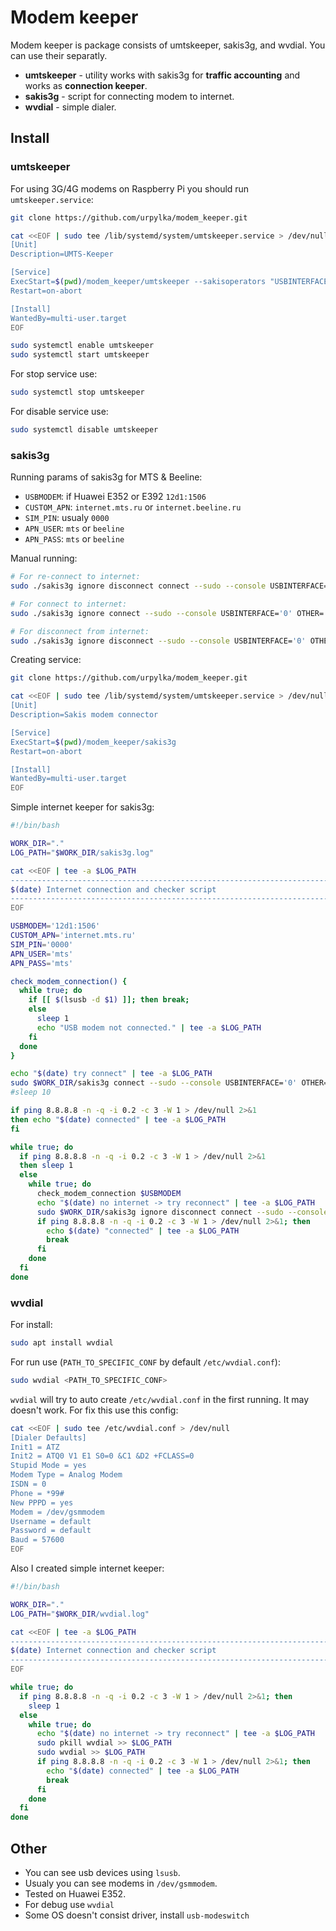 # Modem keeper

Modem keeper is package consists of umtskeeper, sakis3g, and wvdial. You can use their separatly.

* **umtskeeper** - utility works with sakis3g for **traffic accounting** and works as **connection keeper**.
* **sakis3g** - script for connecting modem to internet.
* **wvdial** - simple dialer.

## Install

### umtskeeper

For using 3G/4G modems on Raspberry Pi you should run `umtskeeper.service`:

```bash
git clone https://github.com/urpylka/modem_keeper.git

cat <<EOF | sudo tee /lib/systemd/system/umtskeeper.service > /dev/null
[Unit]
Description=UMTS-Keeper

[Service]
ExecStart=$(pwd)/modem_keeper/umtskeeper --sakisoperators "USBINTERFACE='0' OTHER='USBMODEM' USBMODEM='12d1:1506' APN='CUSTOM_APN' CUSTOM_APN='internet.beeline.ru' SIM_PIN='0000' APN_USER='beeline' APN_PASS='beeline'" --sakisswitches "--sudo --console" --devicename 'Huawei' --log --nat 'no'
Restart=on-abort

[Install]
WantedBy=multi-user.target
EOF

sudo systemctl enable umtskeeper
sudo systemctl start umtskeeper
```

For stop service use:

```bash
sudo systemctl stop umtskeeper
```

For disable service use:

```bash
sudo systemctl disable umtskeeper
```

### sakis3g

Running params of sakis3g for MTS & Beeline:

* `USBMODEM`: if Huawei E352 or E392 `12d1:1506`
* `CUSTOM_APN`: `internet.mts.ru` or `internet.beeline.ru`
* `SIM_PIN`: usualy `0000`
* `APN_USER`: `mts` or `beeline`
* `APN_PASS`: `mts` or `beeline`

Manual running:

```bash
# For re-connect to internet:
sudo ./sakis3g ignore disconnect connect --sudo --console USBINTERFACE='0' OTHER='USBMODEM' USBMODEM='12d1:1506' APN='CUSTOM_APN' CUSTOM_APN='internet.beeline.ru' SIM_PIN='0000' APN_USER='beeline' APN_PASS='beeline'

# For connect to internet:
sudo ./sakis3g ignore connect --sudo --console USBINTERFACE='0' OTHER='USBMODEM' USBMODEM='12d1:1506' APN='CUSTOM_APN' CUSTOM_APN='internet.beeline.ru' SIM_PIN='0000' APN_USER='beeline' APN_PASS='beeline'

# For disconnect from internet:
sudo ./sakis3g ignore disconnect --sudo --console USBINTERFACE='0' OTHER='USBMODEM' USBMODEM='12d1:1506' APN='CUSTOM_APN' CUSTOM_APN='internet.beeline.ru' SIM_PIN='0000' APN_USER='beeline' APN_PASS='beeline'
```

Creating service:

```bash
git clone https://github.com/urpylka/modem_keeper.git

cat <<EOF | sudo tee /lib/systemd/system/umtskeeper.service > /dev/null
[Unit]
Description=Sakis modem connector

[Service]
ExecStart=$(pwd)/modem_keeper/sakis3g
Restart=on-abort

[Install]
WantedBy=multi-user.target
EOF
```

Simple internet keeper for sakis3g:

```bash
#!/bin/bash

WORK_DIR="."
LOG_PATH="$WORK_DIR/sakis3g.log"

cat <<EOF | tee -a $LOG_PATH
--------------------------------------------------------------------------------------------
$(date) Internet connection and checker script
--------------------------------------------------------------------------------------------
EOF

USBMODEM='12d1:1506'
CUSTOM_APN='internet.mts.ru'
SIM_PIN='0000'
APN_USER='mts'
APN_PASS='mts'

check_modem_connection() {
  while true; do
    if [[ $(lsusb -d $1) ]]; then break;
    else
      sleep 1
      echo "USB modem not connected." | tee -a $LOG_PATH
    fi
  done
}

echo "$(date) try connect" | tee -a $LOG_PATH
sudo $WORK_DIR/sakis3g connect --sudo --console USBINTERFACE='0' OTHER='USBMODEM' USBMODEM=$USBMODEM APN='CUSTOM_APN' CUSTOM_APN=$CUSTOM_APN SIM_PIN=$SIM_PIN APN_USER=$APN_USER APN_PASS=$APN_PASS >> $LOG_PATH# 2>&1
#sleep 10

if ping 8.8.8.8 -n -q -i 0.2 -c 3 -W 1 > /dev/null 2>&1
then echo "$(date) connected" | tee -a $LOG_PATH
fi

while true; do
  if ping 8.8.8.8 -n -q -i 0.2 -c 3 -W 1 > /dev/null 2>&1
  then sleep 1
  else
    while true; do
      check_modem_connection $USBMODEM
      echo "$(date) no internet -> try reconnect" | tee -a $LOG_PATH
      sudo $WORK_DIR/sakis3g ignore disconnect connect --sudo --console USBINTERFACE='0' OTHER='USBMODEM' USBMODEM=$USBMODEM APN='CUSTOM_APN' CUSTOM_APN=$CUSTOM_APN SIM_PIN=$SIM_PIN APN_USER=$APN_USER APN_PASS=$APN_PASS >> $LOG_PATH
      if ping 8.8.8.8 -n -q -i 0.2 -c 3 -W 1 > /dev/null 2>&1; then
        echo $(date) "connected" | tee -a $LOG_PATH
        break
      fi
    done
  fi
done
```

### wvdial

For install:

```bash
sudo apt install wvdial
```

For run use (`PATH_TO_SPECIFIC_CONF` by default `/etc/wvdial.conf`):

```bash
sudo wvdial <PATH_TO_SPECIFIC_CONF>
```

`wvdial` will try to auto create `/etc/wvdial.conf` in the first running. It may doesn't work. For fix this use this config:

```bash
cat <<EOF | sudo tee /etc/wvdial.conf > /dev/null
[Dialer Defaults]
Init1 = ATZ
Init2 = ATQ0 V1 E1 S0=0 &C1 &D2 +FCLASS=0
Stupid Mode = yes
Modem Type = Analog Modem
ISDN = 0
Phone = *99#
New PPPD = yes
Modem = /dev/gsmmodem
Username = default
Password = default
Baud = 57600
EOF
```

Also I created simple internet keeper:

```bash
#!/bin/bash

WORK_DIR="."
LOG_PATH="$WORK_DIR/wvdial.log"

cat <<EOF | tee -a $LOG_PATH
--------------------------------------------------------------------------------------------
$(date) Internet connection and checker script
--------------------------------------------------------------------------------------------
EOF

while true; do
  if ping 8.8.8.8 -n -q -i 0.2 -c 3 -W 1 > /dev/null 2>&1; then
    sleep 1
  else
    while true; do
      echo "$(date) no internet -> try reconnect" | tee -a $LOG_PATH
      sudo pkill wvdial >> $LOG_PATH
      sudo wvdial >> $LOG_PATH
      if ping 8.8.8.8 -n -q -i 0.2 -c 3 -W 1 > /dev/null 2>&1; then
        echo "$(date) connected" | tee -a $LOG_PATH
        break
      fi
    done
  fi
done
```

## Other

* You can see usb devices using `lsusb`.
* Usualy you can see modems in `/dev/gsmmodem`.
* Tested on Huawei E352.
* For debug use `wvdial`
* Some OS doesn't consist driver, install `usb-modeswitch`
